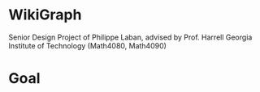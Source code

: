 WikiGraph
=========

Senior Design Project of Philippe Laban, advised by Prof. Harrell
Georgia Institute of Technology (Math4080, Math4090)

Goal
=========